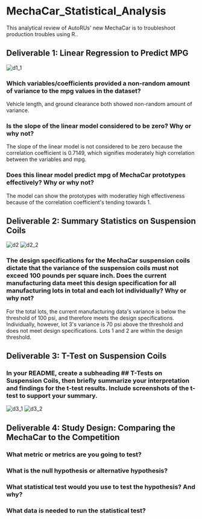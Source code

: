 # MechaCar_Statistical_Analysis
This analytical review of AutoRUs' new MechaCar is to troubleshoot production troubles using R..
## Deliverable 1: Linear Regression to Predict MPG
![d1_1](https://user-images.githubusercontent.com/88520929/143722773-e99ce901-257c-4c68-865f-e44c2eb9a0a4.PNG)

### Which variables/coefficients provided a non-random amount of variance to the mpg values in the dataset?
Vehicle length, and ground clearance both showed non-random amount of variance.

### Is the slope of the linear model considered to be zero? Why or why not?
The slope of the linear model is not considered to be zero because the correlation coefficient is 0.7149, which signifies moderately high correlation between the variables and mpg.

### Does this linear model predict mpg of MechaCar prototypes effectively? Why or why not?
The model can show the prototypes with moderatley high effectiveness because of the correlation coefficient's tending towards 1.

## Deliverable 2: Summary Statistics on Suspension Coils
![d2](https://user-images.githubusercontent.com/88520929/143722776-4fcaa973-ce71-4a67-af3d-6c18046db244.PNG)
![d2_2](https://user-images.githubusercontent.com/88520929/143722788-b1466ece-1e9b-41fd-b7ce-d371a0a6adfa.PNG)

### The design specifications for the MechaCar suspension coils dictate that the variance of the suspension coils must not exceed 100 pounds per square inch. Does the current manufacturing data meet this design specification for all manufacturing lots in total and each lot individually? Why or why not? 
For the total lots, the current manufacturing data's variance is below the threshold of 100 psi, and therefore meets the design specifications. Individually, however, lot 3's variance is 70 psi above the threshold and does not meet design specifications. Lots 1 and 2 are within the design threshold.

## Deliverable 3: T-Test on Suspension Coils
### In your README, create a subheading ## T-Tests on Suspension Coils, then briefly summarize your interpretation and findings for the t-test results. Include screenshots of the t-test to support your summary.
![d3_1](https://user-images.githubusercontent.com/88520929/143722828-82ae8015-c8ea-45c9-998d-dd6600b72cfa.PNG)
![d3_2](https://user-images.githubusercontent.com/88520929/143722829-44456f17-a655-46b9-aae6-5668cd46fb7e.PNG)

## Deliverable 4: Study Design: Comparing the MechaCar to the Competition
### What metric or metrics are you going to test?
### What is the null hypothesis or alternative hypothesis?
### What statistical test would you use to test the hypothesis? And why?
### What data is needed to run the statistical test?
